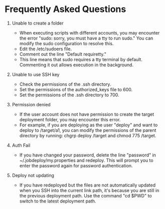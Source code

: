 # Frequently Asked Questions

1. Unable to create a folder
   * When executing scripts with different accounts, you may encounter the error "sudo: sorry, you must have a tty to run sudo." You can modify the sudo configuration to resolve this.
   * Edit the /etc/sudoers file.
   * Comment out the line "Default requiretty."
   * This line means that sudo requires a tty terminal by default. Commenting it out allows execution in the background.

2. Unable to use SSH key
   * Check the permissions of the .ssh directory.
   * Set the permissions of the authorized_keys file to 600.
   * Set the permissions of the .ssh directory to 700.

3. Permission denied
   * If the user account does not have permission to create the target deployment folder, you may encounter this error.
   * For example, if you are deploying as the user "deploy" and want to deploy to /target/a1, you can modify the permissions of the parent directory by running: chgrp deploy /target and chmod 775 /target.

4. Auth Fail
   * If you have changed your password, delete the line "password" in ~/.jobdeploy/my.properties and redeploy. This will prompt you to enter the password again for password authentication.

5. Deploy not updating
   * If you have redeployed but the files are not automatically updated when you SSH into the current link path, it's because you are still in the previous deployment path. Use the command "cd $PWD" to switch to the latest deployment path.
